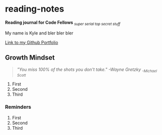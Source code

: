 # reading-notes
**Reading journal for Code Fellows** _<sub> super serial top secret stuff </sub>_

My name is Kyle and bler bler bler

[Link to my Github Portfolio](https://github.com/K1ng-T0ast)

## Growth Mindset

> _"You miss 100% of the shots you don't take." -Wayne Gretzky <sub> -Michael Scott </sub>_

1. First
2. Second
3. Third

### Reminders

1. First
2. Second
3. Third
